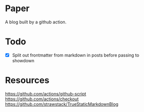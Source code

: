 # Paper

A blog built by a github action.

# Todo

- [x] Split out frontmatter from markdown in posts before passing to showdown

# Resources

https://github.com/actions/github-script
https://github.com/actions/checkout
https://github.com/strawstack/TrueStaticMarkdownBlog
